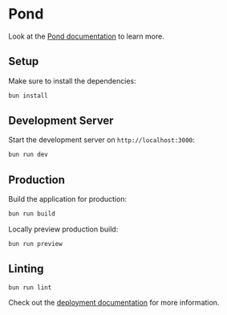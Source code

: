 # Pond

Look at the [Pond documentation](https://basecom.github.io/Pond) to learn more.

## Setup

Make sure to install the dependencies:

```bash
bun install
```

## Development Server

Start the development server on `http://localhost:3000`:

```bash
bun run dev
```

## Production

Build the application for production:

```bash
bun run build
```

Locally preview production build:

```bash
bun run preview
```

## Linting
```
bun run lint
```

Check out the [deployment documentation](https://nuxt.com/docs/getting-started/deployment) for more information.
